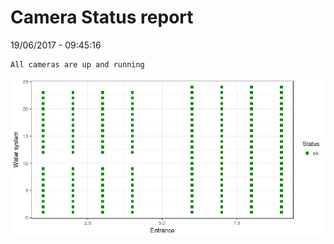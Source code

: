 Camera Status report
================
19/06/2017 - 09:45:16

    All cameras are up and running

![](camreport_files/figure-markdown_github/unnamed-chunk-2-1.png)
